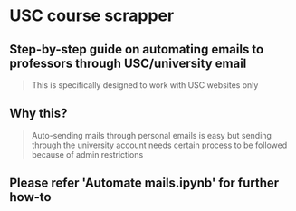 # USC course scrapper
## Step-by-step guide on automating emails to professors through USC/university email
> This is specifically designed to work with USC websites only

## Why this? 
> Auto-sending mails through personal emails is easy but sending through the university account needs certain process to be followed because of admin restrictions

## Please refer 'Automate mails.ipynb' for further how-to

